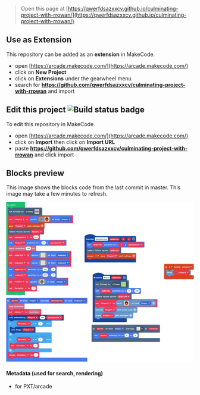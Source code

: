  


> Open this page at [https://qwerfdsazxxcv.github.io/culminating-project-with-rrowan/](https://qwerfdsazxxcv.github.io/culminating-project-with-rrowan/)

## Use as Extension

This repository can be added as an **extension** in MakeCode.

* open [https://arcade.makecode.com/](https://arcade.makecode.com/)
* click on **New Project**
* click on **Extensions** under the gearwheel menu
* search for **https://github.com/qwerfdsazxxcv/culminating-project-with-rrowan** and import

## Edit this project ![Build status badge](https://github.com/qwerfdsazxxcv/culminating-project-with-rrowan/workflows/MakeCode/badge.svg)

To edit this repository in MakeCode.

* open [https://arcade.makecode.com/](https://arcade.makecode.com/)
* click on **Import** then click on **Import URL**
* paste **https://github.com/qwerfdsazxxcv/culminating-project-with-rrowan** and click import

## Blocks preview

This image shows the blocks code from the last commit in master.
This image may take a few minutes to refresh.

![A rendered view of the blocks](https://github.com/qwerfdsazxxcv/culminating-project-with-rrowan/raw/master/.github/makecode/blocks.png)

#### Metadata (used for search, rendering)

* for PXT/arcade
<script src="https://makecode.com/gh-pages-embed.js"></script><script>makeCodeRender("{{ site.makecode.home_url }}", "{{ site.github.owner_name }}/{{ site.github.repository_name }}");</script>
